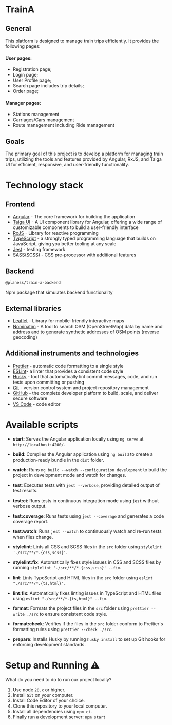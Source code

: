 # TrainA

## General

This platform is designed to manage train trips efficiently. It provides the following pages:
#### User pages:
- Registration page;
- Login page;
- User Profile page;
- Search page includes trip details;
- Order page;
#### Manager pages:
- Stations management
- Carriages/Cars management
- Route management including Ride management

## Goals

The primary goal of this project is to develop a platform for managing train trips, utilizing the tools and features provided by Angular, RxJS, and Taiga UI for efficient, responsive, and user-friendly functionality.

# Technology stack

## Frontend

- [Angular](https://angular.dev) - The core framework for building the application
- [Taiga UI](https://taiga-ui.dev/) - A UI component library for Angular, offering a wide range of customizable components to build a user-friendly interface
- [RxJS](https://angular.dev) - Library for reactive programming
- [TypeScript](https://www.typescriptlang.org/) - a strongly typed programming language that builds on JavaScript, giving you better tooling at any scale
- [Jest](https://jestjs.io/) - testing framework
- [SASS(SCSS)](https://sass-lang.com/) - CSS pre-processor with additional features

## Backend

```
@planess/train-a-backend
```
Npm package that simulates backend functionality

## External libraries

- [Leaflet](https://www.npmjs.com/package/@types/leaflet) - Library for mobile-friendly interactive maps
- [Nominatim](https://nominatim.org/release-docs/develop/) - A tool to search OSM (OpenStreetMap) data by name and address and to generate synthetic addresses of OSM points (reverse geocoding)

## Additional instruments and technologies

- [Prettier](https://prettier.io/) - automatic code formatting to a single style
- [ESLint](https://eslint.org/)- a linter that provides a consistent code style
- [Husky](https://typicode.github.io/husky/) - tool that automatically lint commit messages, code, and run tests upon committing or pushing
- [Git](https://git-scm.com/) - version control system and project repository management
- [GitHub](https://pages.github.com/) - the complete developer platform to build, scale, and deliver secure software
- [VS Code](https://code.visualstudio.com/) - code editor

# Available scripts

- **start**: Serves the Angular application locally using `ng serve` at `http://localhost:4200/`.

- **build**: Compiles the Angular application using `ng build` to create a production-ready bundle in the `dist` folder.

- **watch**: Runs `ng build --watch --configuration development` to build the project in development mode and watch for changes.

- **test**: Executes tests with `jest --verbose`, providing detailed output of test results.

- **test:ci**: Runs tests in continuous integration mode using `jest` without verbose output.

- **test:coverage**: Runs tests using `jest --coverage` and generates a code coverage report.

- **test:watch**: Runs `jest --watch` to continuously watch and re-run tests when files change.

- **stylelint**: Lints all CSS and SCSS files in the `src` folder using `stylelint './src/**/*.{css,scss}'`.

- **stylelint:fix**: Automatically fixes style issues in CSS and SCSS files by running `stylelint './src/**/*.{css,scss}' --fix`.

- **lint**: Lints TypeScript and HTML files in the `src` folder using `eslint "./src/**/*.{ts,html}"`.

- **lint:fix**: Automatically fixes linting issues in TypeScript and HTML files using `eslint "./src/**/*.{ts,html}" --fix`.

- **format**: Formats the project files in the `src` folder using `prettier --write ./src` to ensure consistent code style.

- **format:check**: Verifies if the files in the `src` folder conform to Prettier's formatting rules using `prettier --check ./src`.

- **prepare**: Installs Husky by running `husky install` to set up Git hooks for enforcing development standards.

# Setup and Running ⚠️

What do you need to do to run our project locally?

1. Use node `20.x` or higher.
2. Install `Git` on your computer.
3. Install Code Editor of your choice.
4. Clone this repository to your local computer.
5. Install all dependencies using `npm ci`.
6. Finally run a development server: `npm start`